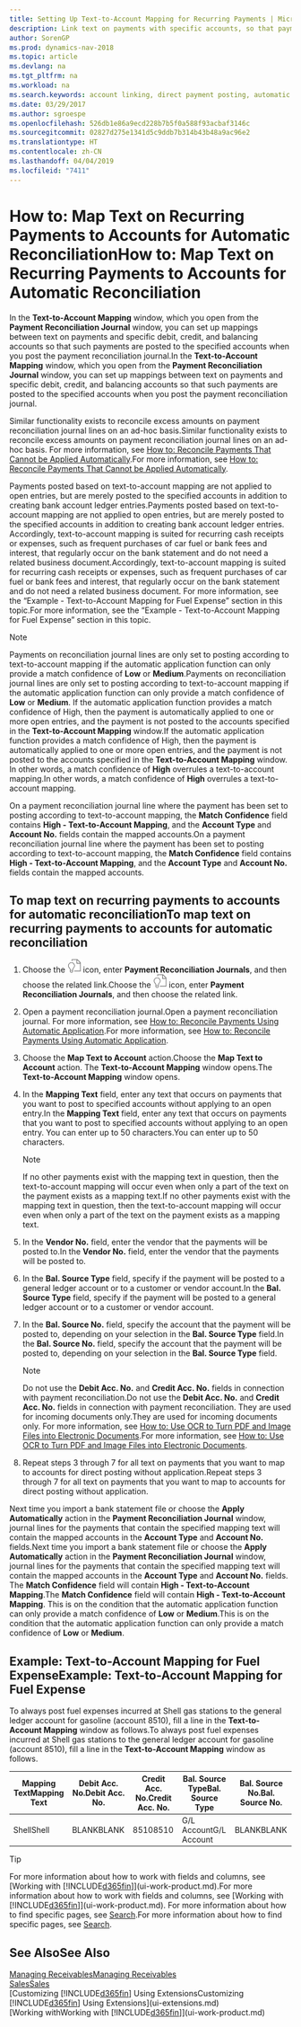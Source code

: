 ```yaml
---
title: Setting Up Text-to-Account Mapping for Recurring Payments | Microsoft Docs
description: Link text on payments with specific accounts, so that payments are posted to the accounts when you post the payment reconciliation journal.
author: SorenGP
ms.prod: dynamics-nav-2018
ms.topic: article
ms.devlang: na
ms.tgt_pltfrm: na
ms.workload: na
ms.search.keywords: account linking, direct payment posting, automatic payment processing, reconcile payment, recurring expense, recurring cash receipt
ms.date: 03/29/2017
ms.author: sgroespe
ms.openlocfilehash: 526db1e86a9ecd228b7b5f0a588f93acbaf3146c
ms.sourcegitcommit: 02827d275e1341d5c9ddb7b314b43b48a9ac96e2
ms.translationtype: HT
ms.contentlocale: zh-CN
ms.lasthandoff: 04/04/2019
ms.locfileid: "7411"
---
```

# <a name="how-to-map-text-on-recurring-payments-to-accounts-for-automatic-reconciliation"></a><span data-ttu-id="84f07-103">How to: Map Text on Recurring Payments to Accounts for Automatic Reconciliation</span><span class="sxs-lookup"><span data-stu-id="84f07-103">How to: Map Text on Recurring Payments to Accounts for Automatic Reconciliation</span></span>
<span data-ttu-id="84f07-104">In the **Text-to-Account Mapping** window, which you open from the **Payment Reconciliation Journal** window, you can set up mappings between text on payments and specific debit, credit, and balancing accounts so that such payments are posted to the specified accounts when you post the payment reconciliation journal.</span><span class="sxs-lookup"><span data-stu-id="84f07-104">In the **Text-to-Account Mapping** window, which you open from the **Payment Reconciliation Journal** window, you can set up mappings between text on payments and specific debit, credit, and balancing accounts so that such payments are posted to the specified accounts when you post the payment reconciliation journal.</span></span>

<span data-ttu-id="84f07-105">Similar functionality exists to reconcile excess amounts on payment reconciliation journal lines on an ad-hoc basis.</span><span class="sxs-lookup"><span data-stu-id="84f07-105">Similar functionality exists to reconcile excess amounts on payment reconciliation journal lines on an ad-hoc basis.</span></span> <span data-ttu-id="84f07-106">For more information, see [How to: Reconcile Payments That Cannot be Applied Automatically](receivables-how-reconcile-payments-cannot-apply-auto.md).</span><span class="sxs-lookup"><span data-stu-id="84f07-106">For more information, see [How to: Reconcile Payments That Cannot be Applied Automatically](receivables-how-reconcile-payments-cannot-apply-auto.md).</span></span>

<span data-ttu-id="84f07-107">Payments posted based on text-to-account mapping are not applied to open entries, but are merely posted to the specified accounts in addition to creating bank account ledger entries.</span><span class="sxs-lookup"><span data-stu-id="84f07-107">Payments posted based on text-to-account mapping are not applied to open entries, but are merely posted to the specified accounts in addition to creating bank account ledger entries.</span></span> <span data-ttu-id="84f07-108">Accordingly, text-to-account mapping is suited for recurring cash receipts or expenses, such as frequent purchases of car fuel or bank fees and interest, that regularly occur on the bank statement and do not need a related business document.</span><span class="sxs-lookup"><span data-stu-id="84f07-108">Accordingly, text-to-account mapping is suited for recurring cash receipts or expenses, such as frequent purchases of car fuel or bank fees and interest, that regularly occur on the bank statement and do not need a related business document.</span></span> <span data-ttu-id="84f07-109">For more information, see the “Example - Text-to-Account Mapping for Fuel Expense” section in this topic.</span><span class="sxs-lookup"><span data-stu-id="84f07-109">For more information, see the “Example - Text-to-Account Mapping for Fuel Expense” section in this topic.</span></span>

> [!NOTE]  
>   <span data-ttu-id="84f07-110">Payments on reconciliation journal lines are only set to posting according to text-to-account mapping if the automatic application function can only provide a match confidence of **Low** or **Medium**.</span><span class="sxs-lookup"><span data-stu-id="84f07-110">Payments on reconciliation journal lines are only set to posting according to text-to-account mapping if the automatic application function can only provide a match confidence of **Low** or **Medium**.</span></span> <span data-ttu-id="84f07-111">If the automatic application function provides a match confidence of High, then the payment is automatically applied to one or more open entries, and the payment is not posted to the accounts specified in the **Text-to-Account Mapping** window.</span><span class="sxs-lookup"><span data-stu-id="84f07-111">If the automatic application function provides a match confidence of High, then the payment is automatically applied to one or more open entries, and the payment is not posted to the accounts specified in the **Text-to-Account Mapping** window.</span></span> <span data-ttu-id="84f07-112">In other words, a match confidence of **High** overrules a text-to-account mapping.</span><span class="sxs-lookup"><span data-stu-id="84f07-112">In other words, a match confidence of **High** overrules a text-to-account mapping.</span></span>

<span data-ttu-id="84f07-113">On a payment reconciliation journal line where the payment has been set to posting according to text-to-account mapping, the **Match Confidence** field contains **High - Text-to-Account Mapping**, and the **Account Type** and **Account No.** fields contain the mapped accounts.</span><span class="sxs-lookup"><span data-stu-id="84f07-113">On a payment reconciliation journal line where the payment has been set to posting according to text-to-account mapping, the **Match Confidence** field contains **High - Text-to-Account Mapping**, and the **Account Type** and **Account No.** fields contain the mapped accounts.</span></span>

## <a name="to-map-text-on-recurring-payments-to-accounts-for-automatic-reconciliation"></a><span data-ttu-id="84f07-114">To map text on recurring payments to accounts for automatic reconciliation</span><span class="sxs-lookup"><span data-stu-id="84f07-114">To map text on recurring payments to accounts for automatic reconciliation</span></span>
1. <span data-ttu-id="84f07-115">Choose the ![Search for Page or Report](media/ui-search/search_small.png "Search for Page or Report icon") icon, enter **Payment Reconciliation Journals**, and then choose the related link.</span><span class="sxs-lookup"><span data-stu-id="84f07-115">Choose the ![Search for Page or Report](media/ui-search/search_small.png "Search for Page or Report icon") icon, enter **Payment Reconciliation Journals**, and then choose the related link.</span></span>
2. <span data-ttu-id="84f07-116">Open a payment reconciliation journal.</span><span class="sxs-lookup"><span data-stu-id="84f07-116">Open a payment reconciliation journal.</span></span> <span data-ttu-id="84f07-117">For more information, see [How to: Reconcile Payments Using Automatic Application](receivables-how-reconcile-payments-auto-application.md).</span><span class="sxs-lookup"><span data-stu-id="84f07-117">For more information, see [How to: Reconcile Payments Using Automatic Application](receivables-how-reconcile-payments-auto-application.md).</span></span>
3. <span data-ttu-id="84f07-118">Choose the **Map Text to Account** action.</span><span class="sxs-lookup"><span data-stu-id="84f07-118">Choose the **Map Text to Account** action.</span></span> <span data-ttu-id="84f07-119">The **Text-to-Account Mapping** window opens.</span><span class="sxs-lookup"><span data-stu-id="84f07-119">The **Text-to-Account Mapping** window opens.</span></span>
4. <span data-ttu-id="84f07-120">In the **Mapping Text** field, enter any text that occurs on payments that you want to post to specified accounts without applying to an open entry.</span><span class="sxs-lookup"><span data-stu-id="84f07-120">In the **Mapping Text** field, enter any text that occurs on payments that you want to post to specified accounts without applying to an open entry.</span></span> <span data-ttu-id="84f07-121">You can enter up to 50 characters.</span><span class="sxs-lookup"><span data-stu-id="84f07-121">You can enter up to 50 characters.</span></span>

    > [!NOTE]  
   >   <span data-ttu-id="84f07-122">If no other payments exist with the mapping text in question, then the text-to-account mapping will occur even when only a part of the text on the payment exists as a mapping text.</span><span class="sxs-lookup"><span data-stu-id="84f07-122">If no other payments exist with the mapping text in question, then the text-to-account mapping will occur even when only a part of the text on the payment exists as a mapping text.</span></span>
5. <span data-ttu-id="84f07-123">In the **Vendor No.** field, enter the vendor that the payments will be posted to.</span><span class="sxs-lookup"><span data-stu-id="84f07-123">In the **Vendor No.** field, enter the vendor that the payments will be posted to.</span></span>
6. <span data-ttu-id="84f07-124">In the **Bal. Source Type** field, specify if the payment will be posted to a general ledger account or to a customer or vendor account.</span><span class="sxs-lookup"><span data-stu-id="84f07-124">In the **Bal. Source Type** field, specify if the payment will be posted to a general ledger account or to a customer or vendor account.</span></span>
7. <span data-ttu-id="84f07-125">In the **Bal. Source No.** field, specify the account that the payment will be posted to, depending on your selection in the **Bal. Source Type** field.</span><span class="sxs-lookup"><span data-stu-id="84f07-125">In the **Bal. Source No.** field, specify the account that the payment will be posted to, depending on your selection in the **Bal. Source Type** field.</span></span>

    > [!NOTE]
    > <span data-ttu-id="84f07-126">Do not use the **Debit Acc. No.** and **Credit Acc. No.** fields in connection with payment reconciliation.</span><span class="sxs-lookup"><span data-stu-id="84f07-126">Do not use the **Debit Acc. No.** and **Credit Acc. No.** fields in connection with payment reconciliation.</span></span> <span data-ttu-id="84f07-127">They are used for incoming documents only.</span><span class="sxs-lookup"><span data-stu-id="84f07-127">They are used for incoming documents only.</span></span> <span data-ttu-id="84f07-128">For more information, see [How to: Use OCR to Turn PDF and Image Files into Electronic Documents](across-how-use-ocr-pdf-images-files.md).</span><span class="sxs-lookup"><span data-stu-id="84f07-128">For more information, see [How to: Use OCR to Turn PDF and Image Files into Electronic Documents](across-how-use-ocr-pdf-images-files.md).</span></span>

8. <span data-ttu-id="84f07-129">Repeat steps 3 through 7 for all text on payments that you want to map to accounts for direct posting without application.</span><span class="sxs-lookup"><span data-stu-id="84f07-129">Repeat steps 3 through 7 for all text on payments that you want to map to accounts for direct posting without application.</span></span>

<span data-ttu-id="84f07-130">Next time you import a bank statement file or choose the **Apply Automatically** action in the **Payment Reconciliation Journal** window, journal lines for the payments that contain the specified mapping text will contain the mapped accounts in the **Account Type** and **Account No.** fields.</span><span class="sxs-lookup"><span data-stu-id="84f07-130">Next time you import a bank statement file or choose the **Apply Automatically** action in the **Payment Reconciliation Journal** window, journal lines for the payments that contain the specified mapping text will contain the mapped accounts in the **Account Type** and **Account No.** fields.</span></span> <span data-ttu-id="84f07-131">The **Match Confidence** field will contain **High - Text-to-Account Mapping**.</span><span class="sxs-lookup"><span data-stu-id="84f07-131">The **Match Confidence** field will contain **High - Text-to-Account Mapping**.</span></span> <span data-ttu-id="84f07-132">This is on the condition that the automatic application function can only provide a match confidence of **Low** or **Medium**.</span><span class="sxs-lookup"><span data-stu-id="84f07-132">This is on the condition that the automatic application function can only provide a match confidence of **Low** or **Medium**.</span></span>

## <a name="example-text-to-account-mapping-for-fuel-expense"></a><span data-ttu-id="84f07-133">Example: Text-to-Account Mapping for Fuel Expense</span><span class="sxs-lookup"><span data-stu-id="84f07-133">Example: Text-to-Account Mapping for Fuel Expense</span></span>
<span data-ttu-id="84f07-134">To always post fuel expenses incurred at Shell gas stations to the general ledger account for gasoline (account 8510), fill a line in the **Text-to-Account Mapping** window as follows.</span><span class="sxs-lookup"><span data-stu-id="84f07-134">To always post fuel expenses incurred at Shell gas stations to the general ledger account for gasoline (account 8510), fill a line in the **Text-to-Account Mapping** window as follows.</span></span>

| <span data-ttu-id="84f07-135">Mapping Text</span><span class="sxs-lookup"><span data-stu-id="84f07-135">Mapping Text</span></span> | <span data-ttu-id="84f07-136">Debit Acc. No.</span><span class="sxs-lookup"><span data-stu-id="84f07-136">Debit Acc. No.</span></span> | <span data-ttu-id="84f07-137">Credit Acc. No.</span><span class="sxs-lookup"><span data-stu-id="84f07-137">Credit Acc. No.</span></span> | <span data-ttu-id="84f07-138">Bal. Source Type</span><span class="sxs-lookup"><span data-stu-id="84f07-138">Bal. Source Type</span></span> | <span data-ttu-id="84f07-139">Bal. Source No.</span><span class="sxs-lookup"><span data-stu-id="84f07-139">Bal. Source No.</span></span> |
| --- | --- | --- | --- | --- |
| <span data-ttu-id="84f07-140">Shell</span><span class="sxs-lookup"><span data-stu-id="84f07-140">Shell</span></span> |<span data-ttu-id="84f07-141">BLANK</span><span class="sxs-lookup"><span data-stu-id="84f07-141">BLANK</span></span> |<span data-ttu-id="84f07-142">8510</span><span class="sxs-lookup"><span data-stu-id="84f07-142">8510</span></span> |<span data-ttu-id="84f07-143">G/L Account</span><span class="sxs-lookup"><span data-stu-id="84f07-143">G/L Account</span></span> |<span data-ttu-id="84f07-144">BLANK</span><span class="sxs-lookup"><span data-stu-id="84f07-144">BLANK</span></span> |

> [!TIP]  
>   <span data-ttu-id="84f07-145">For more information about how to work with fields and columns, see [Working with [!INCLUDE[d365fin](includes/d365fin_long_md.md)]](ui-work-product.md).</span><span class="sxs-lookup"><span data-stu-id="84f07-145">For more information about how to work with fields and columns, see [Working with [!INCLUDE[d365fin](includes/d365fin_long_md.md)]](ui-work-product.md).</span></span> <span data-ttu-id="84f07-146">For more information about how to find specific pages, see [Search](ui-search.md).</span><span class="sxs-lookup"><span data-stu-id="84f07-146">For more information about how to find specific pages, see [Search](ui-search.md).</span></span>

## <a name="see-also"></a><span data-ttu-id="84f07-147">See Also</span><span class="sxs-lookup"><span data-stu-id="84f07-147">See Also</span></span>
[<span data-ttu-id="84f07-148">Managing Receivables</span><span class="sxs-lookup"><span data-stu-id="84f07-148">Managing Receivables</span></span>](receivables-manage-receivables.md)  
[<span data-ttu-id="84f07-149">Sales</span><span class="sxs-lookup"><span data-stu-id="84f07-149">Sales</span></span>](sales-manage-sales.md)  
[<span data-ttu-id="84f07-150">Customizing [!INCLUDE[d365fin](includes/d365fin_md.md)] Using Extensions</span><span class="sxs-lookup"><span data-stu-id="84f07-150">Customizing [!INCLUDE[d365fin](includes/d365fin_md.md)] Using Extensions</span></span>](ui-extensions.md)  
[<span data-ttu-id="84f07-151">Working with</span><span class="sxs-lookup"><span data-stu-id="84f07-151">Working with</span></span> [!INCLUDE[d365fin](includes/d365fin_md.md)]](ui-work-product.md)
